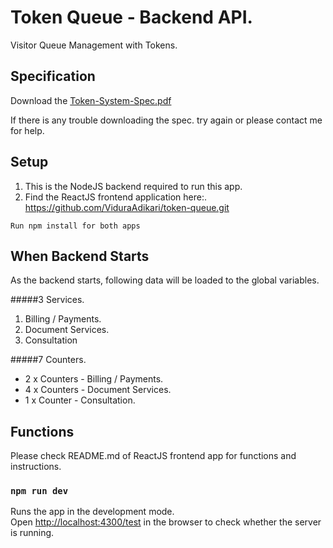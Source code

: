 # Token Queue - Backend API.

Visitor Queue Management with Tokens.

## Specification

Download the [Token-System-Spec.pdf](https://s3.amazonaws.com/cdn.vidura/token/Token-System-Spec.pdf)

If there is any trouble downloading the spec. try again or please contact me for help.

## Setup

1. This is the NodeJS backend required to run this app.
2. Find the ReactJS frontend application here:.\
https://github.com/ViduraAdikari/token-queue.git

`Run npm install for both apps`



## When Backend Starts
As the backend starts, following data will be loaded to the global variables.

#####3 Services.
1. Billing / Payments.
2. Document Services.
3. Consultation

#####7 Counters.
- 2 x Counters - Billing / Payments.
- 4 x Counters - Document Services.
- 1 x Counter - Consultation.

## Functions
Please check README.md of ReactJS frontend app for functions and instructions.

### `npm run dev`

Runs the app in the development mode.\
Open [http://localhost:4300/test](http://localhost:4300/test) in the browser to check whether the server is running.
